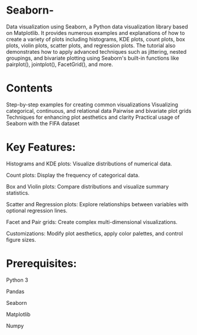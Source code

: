 # Seaborn-
Data visualization using Seaborn, a Python data visualization library based on Matplotlib. It provides numerous examples and explanations of how to create a variety of plots including histograms, KDE plots, count plots, box plots, violin plots, scatter plots, and regression plots.
The tutorial also demonstrates how to apply advanced techniques such as jittering, nested groupings, and bivariate plotting using Seaborn's built-in functions like pairplot(), jointplot(), FacetGrid(), and more.

# Contents
Step-by-step examples for creating common visualizations
Visualizing categorical, continuous, and relational data
Pairwise and bivariate plot grids
Techniques for enhancing plot aesthetics and clarity
Practical usage of Seaborn with the FIFA dataset
# Key Features:
Histograms and KDE plots: Visualize distributions of numerical data.

Count plots: Display the frequency of categorical data.

Box and Violin plots: Compare distributions and visualize summary statistics.

Scatter and Regression plots: Explore relationships between variables with optional regression lines.

Facet and Pair grids: Create complex multi-dimensional visualizations.

Customizations: Modify plot aesthetics, apply color palettes, and control figure sizes.

# Prerequisites:
Python 3

Pandas

Seaborn

Matplotlib

Numpy
